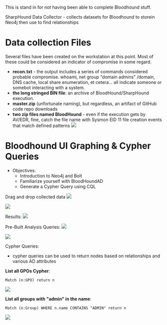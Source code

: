 This is stand in for not having been able to complete Bloodhound stuff.

SharpHound Data Collector - collects datasets for Bloodhound to storein Neo4j then use to find relationships

# Data collection Files
Several files have been created on the workstation at this point. Most of these could be considered an indicator of compromise in some regard.

- **recon.txt** - the output includes a series of commands considered probable compromise. whoami, net group "domain admins" /domain, DNS cache, local share enumeration, et cetera... all indicate someone or somebot interacting with a system.
- **the long stringed BIN file**: an archive of BloodHound/SharpHound execution.
- **master.zip** (unfortunate naming), but regardless, an artifact of GitHub code repo downloads
- **two zip files named BloodHound** - even if the execution gets by AV/EDR, fine, catch the file name with Sysmon EID 11 file creation events that match defined patterns
![](IMG-20231206000047085.png)

# Bloodhound UI Graphing & Cypher Queries

- Objectives:
	- Introduction to Neo4j and Bolt  
	* Familiarize yourself with BloodHoundAD  
	* Generate a Cypher Query using CQL

Drag and drop collected data
![](IMG-20231206000143658.png)

![](IMG-20231206000207724.png)

Results:
![](IMG-20231206000223004.png)

Pre-Built Analysis Queries:
![](IMG-20231206000249311.png)

![](IMG-20231206000255847.png)

Cypher Queries:
- cypher queries can be used to return nodes based on relationships and various AD attributes

**List all GPOs Cypher**:
```
Match (n:GPO) return n
```

![](IMG-20231206000418998.png)

**List all groups with "admin" in the name**:
```
Match (n:Group) WHERE n.name CONTAINS "ADMIN" return n
```

![](IMG-20231206000443536.png)
